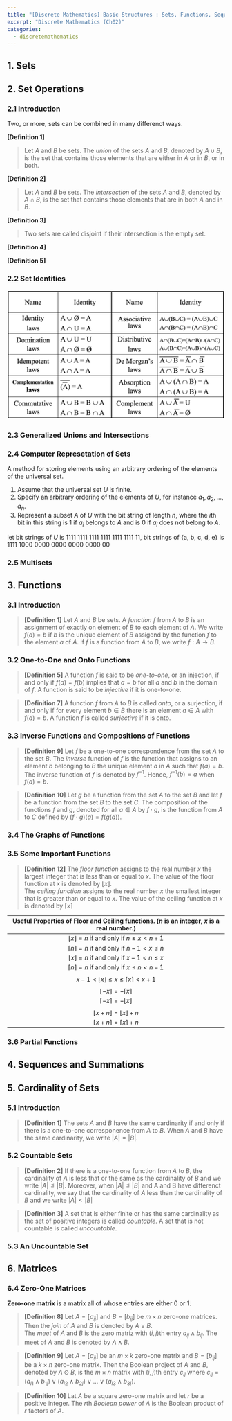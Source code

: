 ```yaml
---
title: "[Discrete Mathematics] Basic Structures : Sets, Functions, Sequences, Sums, and Matrices"
excerpt: "Discrete Mathematics (Ch02)"
categories:
  - discretemathematics
---
```

## 1. Sets

## 2. Set Operations

### 2.1 Introduction

Two, or more, sets can be combined in many differenct ways.

**[Definition 1]**
>Let $A$ and $B$ be sets. The *union* of the sets $A$ and $B$, denoted by $A \cup B$, is the set that contains those elements that are either in $A$ or in $B$, or in both.

**[Definition 2]**
>Let $A$ and $B$ be sets. The *intersection* of the sets $A$ and $B$, denoted by $A \cap B$, is the set that contains those elements that are in both $A$ and in $B$.

**[Definition 3]**
>Two sets are called disjoint if their intersection is the empty set.

**[Definition 4]**

**[Definition 5]**

### 2.2 Set Identities

![](../../../img/discretemathematics/setidentity.png)

### 2.3 Generalized Unions and Intersections

### 2.4 Computer Represetation of Sets

A method for storing elements using an arbitrary ordering of the elements of the universal set.

1. Assume that the universal set $U$ is finite.
2. Specify an arbitrary ordering of the elements of $U$, for instance $a_1, a_2, ..., a_n$.
3. Represent a subset $A$ of $U$ with the bit string of length $n$, where the $i$th bit in this string is 1 if $a_i$ belongs to $A$ and  is 0 if $a_i$ does not belong to $A$.

let bit strings of $U$ is 1111 1111 1111 1111 1111 1111 11, bit strings of {a, b, c, d, e} is 1111 1000 0000 0000 0000 0000 00

### 2.5 Multisets

## 3. Functions

### 3.1 Introduction

>**[Definition 1]**
>Let $A$ and $B$ be sets. A *function f* from $A$ to $B$ is an assignment of exactly on element of $B$ to each element of $A$. We write $f(a) = b$ if $b$ is the unique element of $B$ assigend by the function $f$ to the element $a$ of $A$. If $f$ is a function from $A$ to $B$, we write $f : A \rightarrow B$.

### 3.2 One-to-One and Onto Functions

>**[Definition 5]**
>A function $f$ is said to be *one-to-one*, or an injection, if and only if $f(a) = f(b)$ implies that $a = b$ for all $a$ and $b$ in the domain of $f$. A function is said to be *injective* if it is one-to-one.

>**[Definition 7]**
>A function $f$ from $A$ to $B$ is called *onto*, or a surjection, if and only if for every element $b \in B$ there is an element $a \in A$ with $f(a) = b$. A function $f$ is called *surjective* if it is onto.

### 3.3 Inverse Functions and Compositions of Functions

>**[Definition 9]**
>Let $f$ be a one-to-one correspondence from the set $A$ to the set $B$. The *inverse* function of $f$ is the function that assigns to an element $b$ belonging to $B$ the unique element $a$ in $A$ such that $f(a) = b$. The inverse function of $f$ is denoted by $f^{-1}$. Hence, $f^{-1}(b) = a$ when $f(a) = b$.

>**[Definition 10]**
>Let $g$ be a function from the set $A$ to the set $B$ and let $f$ be a function from the set $B$ to the set $C$. The composition of the functions $f$ and $g$, denoted for all $a \in A$ by $f \cdot g$, is the function from $A$ to $C$ defined by $(f \cdot g)(a) = f(g(a))$.

### 3.4 The Graphs of Functions

### 3.5 Some Important Functions

>**[Definition 12]**
>The *floor function* assigns to the real number $x$ the largest integer that is less than or equal to $x$. The value of the floor function at $x$ is denoted by $\lfloor x \rfloor$. \
>The *ceiling function* assigns to the real number $x$ the smallest integer that is greater than or equal to $x$. The value of the ceiling function at $x$ is denoted by $\lceil x \rceil$

|Useful Properties of Floor and Ceiling functions. ($n$ is an integer, $x$ is a real number.)|
|:---:|
|$\lfloor x \rfloor = n$ if and only if $n \leq x < n + 1$|
|$\lceil n \rceil = n$ if and only if $n-1 < x \leq n$|
|$\lfloor x \rfloor = n$ if and only if $x-1 < n \leq x$|
|$\lceil n \rceil = n$ if and only if $x \leq n < n-1$|
||
|$x-1 < \lfloor x \rfloor \leq x \leq \lceil x \rceil < x + 1$
||
|$\lfloor -x \rfloor = - \lceil x \rceil$|
|$\lceil -x \rceil = - \lfloor x \rfloor$|
||
|$\lfloor x + n \rfloor = \lfloor x \rfloor + n$|
|$\lceil x + n \rceil = \lceil x \rceil + n$|

### 3.6 Partial Functions

## 4. Sequences and Summations

## 5. Cardinality of Sets

### 5.1 Introduction

>**[Definition 1]**
>The sets $A$ and $B$ have the same cardinarity if and only if there is a one-to-one corresponence from $A$ to $B$. When $A$ and $B$ have the same cardinarity, we write $|A| = |B|$.

### 5.2 Countable Sets

>**[Definition 2]**
>If there is a one-to-one function from $A$ to $B$, the cardinality of $A$ is less that or the same as the cardinality of $B$ and we write $|A| \leq |B|$. Moreover, when $|A| \leq |B|$ and A and B have differenct cardinality, we say that the cardinality of $A$ less than the cardinality of $B$ and we write $|A| < |B|$

>**[Definition 3]**
>A set that is either finite or has the same cardinality as the set of positive integers is called *countable*. A set that is not countable is called *uncountable*.

### 5.3 An Uncountable Set

## 6. Matrices

### 6.4 Zero-One Matrices

**Zero-one matrix** is a matrix all of whose entries are either 0 or 1.

>**[Definition 8]**
>Let $A = [a_{ij}]$ and $B = [b_{ij}]$ be $m \times n$ zero-one matrices. Then the *join* of $A$ and $B$ is denoted by $A \vee B$. \
>The *meet* of $A$ and $B$ is the zero matriz with $(i, j)$th entry $a_{ij} \wedge b_{ij}$. The meet of $A$ and $B$ is denoted by $A \wedge B$.

>**[Definition 9]**
>Let $A = [a_{ij}]$ be an $m \times k$ zero-one matrix and $B = [b_{ij}]$ be a $k \times n$ zero-one matrix. Then the Boolean project of $A$ and $B$, denoted by $A \odot B$, is the $m \times n$ matrix with $(i, j)$th entry $c_{ij}$ where $c_{ij} = (a_{i1} \wedge b_{1j}) \vee (a_{i2} \wedge b_{2j}) \vee ... \vee (a_{i3} \wedge b_{3j})$.

>**[Definition 10]**
>Lat $A$ be a square zero-one matrix and let $r$ be a positive integer. The $r$th *Boolean power* of $A$ is the Boolean product of $r$ factors of $A$.

